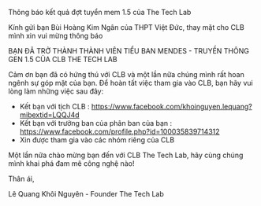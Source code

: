 
Thông báo kết quả đợt tuyển mem 1.5 của The Tech Lab



Kính gửi bạn Bùi Hoàng Kim Ngân của THPT Việt Đức, thay mặt cho CLB mình xin vui mừng thông báo

BẠN ĐÃ TRỞ THÀNH THÀNH VIÊN TIỂU BAN MENDES - TRUYỀN THÔNG GEN 1.5 CỦA CLB THE TECH LAB

Cảm ơn bạn đã có hứng thú với CLB và một lần nữa chúng mình rất hoan ngênh sự góp mặt của bạn. 
Để hoàn tất việc tham gia vào CLB, bạn hãy vui lòng làm những việc sau đây:
* Kết bạn với tịch CLB : https://www.facebook.com/khoinguyen.lequang?mibextid=LQQJ4d
* Kết bạn với trưởng ban của phân ban của bạn : https://www.facebook.com/profile.php?id=100035839714312
* Xin được tham gia vào các nhóm riêng của CLB 

Một lần nữa chào mừng bạn đến với CLB The Tech Lab, hãy cùng chúng mình khai phá đam mê công nghệ nào!

Thân ái,

Lê Quang Khôi Nguyên - Founder The Tech Lab
